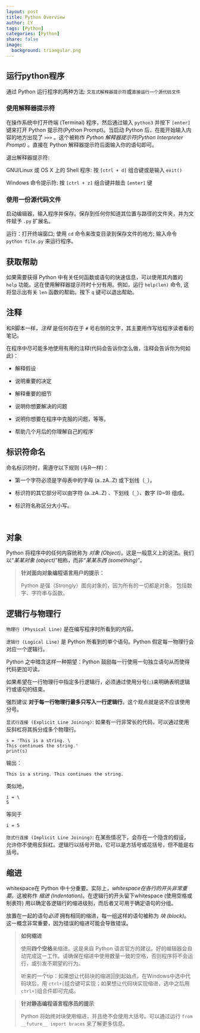 ```yaml
---
layout: post
title: Python Overview
author: CY
tags: [Python]
categories: [Python]
share: false
image:
  background: triangular.png
---
```




## 运行python程序

通过 Python 运行程序的两种方法: `交互式解释器提示符`或`直接运行一个源代码文件`                                



### 使用解释器提示符

在操作系统中打开终端 (Terminal) 程序，然后通过输入 `python3` 并按下 `[enter]` 键来打开 Python 提示符(Python Prompt)。当启动 Python 后，在能开始输入内容的地方出现了 `>>>` 。这个被称作 *Python 解释器提示符(Python Interpreter Prompt)* 。直接在 Python 解释器提示符后面输入你的语句即可。                               

退出解释器提示符:                                     

GNU/Linux 或 OS X 上的 Shell 程序: 按 `[ctrl + d]` 组合键或是输入 `exit()`                      

Windows 命令提示符: 按 `[ctrl + z]` 组合键并敲击 `[enter]` 键                    



### 使用一份源代码文件      

启动编辑器，输入程序并保存。保存到任何你知道其位置与路径的文件夹，并为文件赋予 `.py` 扩展名。           

运行：打开终端窗口; 使用 `cd` 命令来改变目录到保存文件的地方; 输入命令 `python file.py` 来运行程序。            



## 获取帮助

如果需要获得 Python 中有关任何函数或语句的快速信息，可以使用其内置的 `help` 功能。这在使用解释器提示符时十分有用。例如，运行 `help(len)` 命令, 这将显示出有关 `len` 函数的帮助。按下 `q` 键可以退出帮助。



## 注释

和R脚本一样，*注释* 是任何存在于 `#` 号右侧的文字，其主要用作写给程序读者看的笔记。                  

在程序中尽可能多地使用有用的注释(代码会告诉你怎么做，注释会告诉你为何如此)：                    

- 解释假设                 

- 说明重要的决定                

- 解释重要的细节                

- 说明你想要解决的问题               

- 说明你想要在程序中克服的问题，等等。      

- 帮助几个月后的你理解自己的程序                             





## 标识符命名

命名标识符时，需遵守以下规则 (与R一样)：

- 第一个字符必须是字母表中的字母 (a..zA..Z) 或下划线（`_`）。
- 标识符的其它部分可以由字符 (a..zA..Z) 、下划线（`_`）、数字 (0~9) 组成。             
- 标识符名称区分大小写。            

  ​



## 对象

Python 将程序中的任何内容统称为 *对象 (Object)*。这是一般意义上的说法。我们以“*某某对象 (object)*”相称，而非“*某某东西 (something)*”。

> **针对面向对象编程语言用户的提示：**
>
> Python 是强（Strongly）面向对象的，因为所有的一切都是对象， 包括数字、字符串与函数。



## 逻辑行与物理行

`物理行 (Physical Line)` 是在编写程序时所看到的内容。                        

`逻辑行 (Logical Line)` 是 Python 所看到的单个语句。Python 假定每一物理行会对应一个逻辑行。

Python 之中暗含这样一种期望：Python 鼓励每一行使用一句独立语句从而使得代码更加可读。

如果希望在一行物理行中指定多行逻辑行，必须通过使用分号(`;`)来明确表明逻辑行或语句的结束。

强烈建议 **对于每一行物理行最多只写入一行逻辑行**。这个观点就是说不应该使用分号。



`显式行连接 (Explicit Line Joining)`: 如果有一行非常长的代码，可以通过使用反斜杠将其拆分成多个物理行。

```
s = 'This is a string. \
This continues the string.'
print(s)
```

输出：

```
This is a string. This continues the string.
```

类似地，

```
i = \
5

```

等同于

```
i = 5

```

`隐式行连接 (Implicit Line Joining)`: 在某些情况下，会存在一个隐含的假设，允许你不使用反斜杠。逻辑行以括号开始，它可以是方括号或花括号，但不能是右括号。   



## 缩进

whitespace在 Python 中十分重要。实际上，*whitespace在各行的开头非常重要*。这被称作 *缩进 (Indentation)*。在逻辑行的开头留下whitespace (使用空格或制表符) 用以确定各逻辑行的缩进级别，而后者又可用于确定语句的分组。

放置在一起的语句*必须* 拥有相同的缩进，每一组这样的语句被称为 *块 (block)*。这一概念非常重要，因为错误的缩进可能会导致错误。

> **如何缩进**
>
> 使用**四个空格**来缩进。这是来自 Python 语言官方的建议。好的编辑器会自动完成这一工作。请确保在缩进中使用数量一致的空格，否则程序将不会运行，或引发不期望的行为。
>
> 听来的一个tip：如果想让代码块的缩进回到起始点，在Windows中选中代码块后，用 `ctrl+[`组合键可实现；如果想让代码块实现缩进，选中之后用`ctrl+]`组合件即可完成。



> **针对静态编程语言程序员的提示**
>
> Python 将始终对块使用缩进，并且绝不会使用大括号。可以通过运行 `from __future__ import braces` 来了解更多信息。